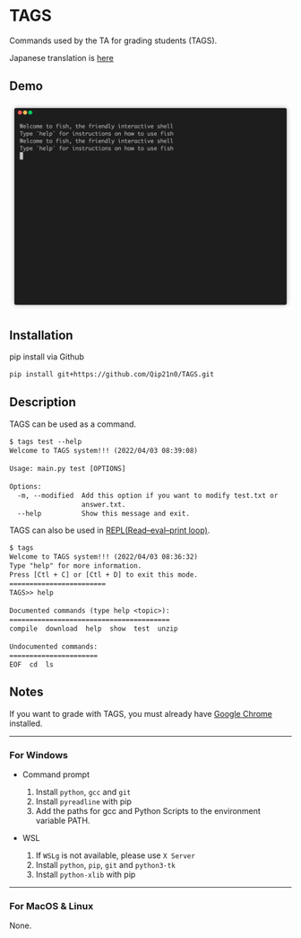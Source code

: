# TAGS
Commands used by the TA for grading students (TAGS).

Japanese translation is [here](https://github.com/Qip21n0/TAGS/blob/main/README_jp.md)

## Demo
![demo](https://github.com/Qip21n0/TAGS/blob/main/gif/demo.gif)

## Installation
pip install via Github
```bash
pip install git+https://github.com/Qip21n0/TAGS.git
```

## Description
TAGS can be used as a command.
```
$ tags test --help
Welcome to TAGS system!!! (2022/04/03 08:39:08)

Usage: main.py test [OPTIONS]

Options:
  -m, --modified  Add this option if you want to modify test.txt or
                  answer.txt.
  --help          Show this message and exit.
```

TAGS can also be used in [REPL(Read–eval–print loop)](https://en.wikipedia.org/wiki/Read%E2%80%93eval%E2%80%93print_loop).
```
$ tags
Welcome to TAGS system!!! (2022/04/03 08:36:32)
Type "help" for more information.
Press [Ctl + C] or [Ctl + D] to exit this mode.
======================== 
TAGS>> help

Documented commands (type help <topic>):
========================================
compile  download  help  show  test  unzip

Undocumented commands:
======================
EOF  cd  ls
```

## Notes
If you want to grade with TAGS, you must already have [Google Chrome](https://www.google.com/intl/en/chrome/) installed. 

---
### For **Windows**

- Command prompt
  1. Install `python`, `gcc` and `git`
  2. Install `pyreadline` with pip
  3. Add the paths for gcc and Python Scripts to the environment variable PATH.

- WSL
  1. If `WSLg` is not available, please use `X Server`
  2. Install `python`, `pip`, `git` and `python3-tk`
  3. Install `python-xlib` with pip

---
### For MacOS & Linux
None.